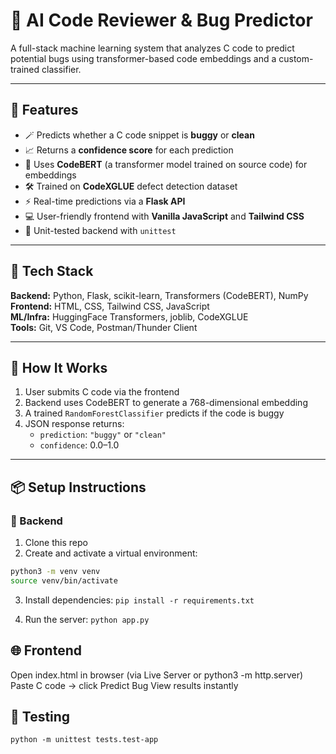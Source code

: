 # 🧠 AI Code Reviewer & Bug Predictor

A full-stack machine learning system that analyzes C code to predict potential bugs using transformer-based code embeddings and a custom-trained classifier.

---

## 🚀 Features

- 🪄 Predicts whether a C code snippet is **buggy** or **clean**
- 📈 Returns a **confidence score** for each prediction
- 🧠 Uses **CodeBERT** (a transformer model trained on source code) for embeddings
- 🛠 Trained on **CodeXGLUE** defect detection dataset
- ⚡ Real-time predictions via a **Flask API**
- 💻 User-friendly frontend with **Vanilla JavaScript** and **Tailwind CSS**
- 🧪 Unit-tested backend with `unittest`

---

## 🧱 Tech Stack

**Backend:** Python, Flask, scikit-learn, Transformers (CodeBERT), NumPy  
**Frontend:** HTML, CSS, Tailwind CSS, JavaScript  
**ML/Infra:** HuggingFace Transformers, joblib, CodeXGLUE  
**Tools:** Git, VS Code, Postman/Thunder Client

---

## 🧠 How It Works

1. User submits C code via the frontend
2. Backend uses CodeBERT to generate a 768-dimensional embedding
3. A trained `RandomForestClassifier` predicts if the code is buggy
4. JSON response returns:
   - `prediction`: `"buggy"` or `"clean"`
   - `confidence`: 0.0–1.0

---

## 📦 Setup Instructions

### 🐍 Backend

1. Clone this repo
2. Create and activate a virtual environment:
```bash
python3 -m venv venv
source venv/bin/activate
```

3. Install dependencies:
```pip install -r requirements.txt```

5. Run the server:
```python app.py```

## 🌐 Frontend
Open index.html in browser (via Live Server or python3 -m http.server) 
Paste C code → click Predict Bug 
View results instantly

## 🧪 Testing
```python -m unittest tests.test-app```
